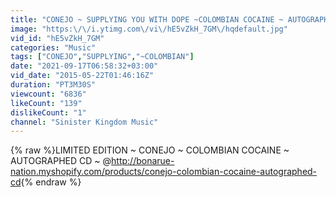 ```yaml
---
title: "CONEJO ~ SUPPLYING YOU WITH DOPE ~COLOMBIAN COCAINE ~ AUTOGRAPHED CD~ OUT NOW"
image: "https:\/\/i.ytimg.com\/vi\/hE5vZkH_7GM\/hqdefault.jpg"
vid_id: "hE5vZkH_7GM"
categories: "Music"
tags: ["CONEJO","SUPPLYING","~COLOMBIAN"]
date: "2021-09-17T06:58:32+03:00"
vid_date: "2015-05-22T01:46:16Z"
duration: "PT3M30S"
viewcount: "6836"
likeCount: "139"
dislikeCount: "1"
channel: "Sinister Kingdom Music"
---
```

{% raw %}LIMITED EDITION ~ CONEJO ~ COLOMBIAN COCAINE ~ AUTOGRAPHED CD ~ @<a rel="nofollow" target="blank" href="http://bonarue-nation.myshopify.com/products/conejo-colombian-cocaine-autographed-cd">http://bonarue-nation.myshopify.com/products/conejo-colombian-cocaine-autographed-cd</a>{% endraw %}
